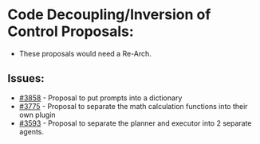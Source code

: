 # Code Decoupling/Inversion of Control Proposals:
- These proposals would need a Re-Arch.
## Issues:
- [#3858][3858] - Proposal to put prompts into a dictionary
- [#3775][3775] - Proposal to separate the math calculation functions into their own plugin
- [#3593][3593] - Proposal to separate the planner and executor into 2 separate agents.

[3593]:https://github.com/Significant-Gravitas/Auto-GPT/issues/3593
[3775]:https://github.com/Significant-Gravitas/Auto-GPT/issues/3775
[3858]:https://github.com/Significant-Gravitas/Auto-GPT/issues/3858